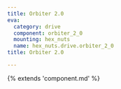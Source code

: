 ```yaml
---
title: Orbiter 2.0
eva:
  category: drive
  component: orbiter_2_0
  mounting: hex_nuts
  name: hex_nuts.drive.orbiter_2_0
title: Orbiter 2.0

---
```


{% extends 'component.md' %}